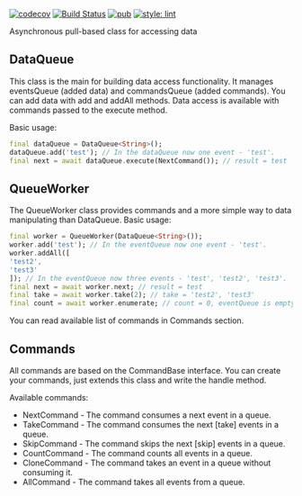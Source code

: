 [![codecov](https://codecov.io/gh/KirsApps/data_queue/branch/master/graph/badge.svg)](https://codecov.io/gh/KirsApps/data_queue)
[![Build Status](https://github.com/KirsApps/data_queue/workflows/build/badge.svg)](https://github.com/KirsApps/data_queue/actions?query=workflow%3A"build"+branch%3Amaster)
[![pub](https://img.shields.io/pub/v/data_queue.svg)](https://pub.dev/packages/data_queue)
[![style: lint](https://img.shields.io/badge/style-lint-4BC0F5.svg)](https://pub.dev/packages/lint)

Asynchronous pull-based class for accessing data

## DataQueue

This class is the main for building data access functionality. It manages eventsQueue (added data) and commandsQueue (added commands).
You can add data with add and addAll methods. Data access is available with commands passed to the execute method.

Basic usage:

```dart
final dataQueue = DataQueue<String>();
dataQueue.add('test'); // In the dataQueue now one event - 'test'.
final next = await dataQueue.execute(NextCommand()); // result = test
```

## QueueWorker

The QueueWorker class provides commands and a more simple way to data manipulating than DataQueue.
Basic usage:

```dart
final worker = QueueWorker(DataQueue<String>());
worker.add('test'); // In the eventQueue now one event - 'test'.
worker.addAll([
'test2',
'test3'
]); // In the eventQueue now three events - 'test', 'test2', 'test3'.
final next = await worker.next; // result = test
final take = await worker.take(2); // take = 'test2', 'test3'
final count = await worker.enumerate; // count = 0, eventQueue is empty.
```
You can read available list of commands in Commands section.

## Commands

All commands are based on the CommandBase interface. 
You can create your commands, just extends this class and write the handle method.

Available commands:
* NextCommand - The command consumes a next event in a queue.
* TakeCommand - The command consumes the next [take] events in a queue.
* SkipCommand - The command skips the next [skip] events in a queue.
* CountCommand - The command counts all events in a queue.
* CloneCommand - The command takes an event in a queue without consuming it.
* AllCommand - The command takes all events from a queue.